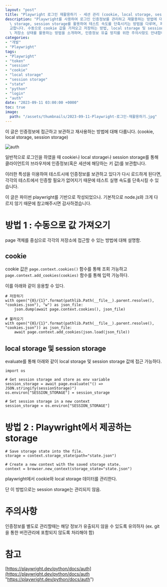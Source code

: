```yaml
---
layout: "post"
title: "Playwright 로그인 재활용하기 - 세션 관리 (cookie, local storage, session storage)"
description: "Playwright를 사용하여 로그인 인증정보를 관리하고 재활용하는 방법에 대해 설명합니다. 이 글에서는 cookie, local\
  \ storage, session storage를 활용하여 테스트 속도를 단축시키는 방법을 다루며, 파이썬과 node.js에서의 접근 방식을 비\
  교합니다. 수동으로 cookie 값을 가져오고 저장하는 방법, local storage 및 session storage에 접근하는 방법, Playwright의\
  \ 저장소 상태를 활용하는 방법을 소개하며, 인증정보 유출 방지를 위한 주의사항도 안내합니다."
categories:
- "개발"
- "Playwright"
tags:
- "Playwright"
- "token"
- "session"
- "cookie"
- "local storage"
- "session storage"
- "state"
- "python"
- "login"
- "auth"
date: "2023-09-11 03:00:00 +0000"
toc: true
image:
  path: "/assets/thumbnails/2023-09-11-Playwright-로그인-재활용하기.jpg"
---
```


이 글은 인증정보에 접근하고 보관하고 재사용하는 방법에 대해 다룹니다. (cookie, local storage, session storage)

![auth](/assets/images/2023-09-11-Playwright-로그인-재활용하기/image1.jpg)

일반적으로 로그인을 하였을 때 cookie나 local storage나 session storage를 통해 클라이언트의 브라우저에 인증정보(혹은 세션에 해당하는 키 값)를 보관합니다.

이러한 특성을 이용하여 테스트시에 인증정보를 보관하고 있다가 다시 로드하게 된다면, 각각의 테스트에서 인증할 필요가 없어지기 때문에 테스트 실행 속도를 단축시킬 수 있습니다.

이 글은 파이썬 playwright를 기반으로 작성되었으나. 기본적으로 node.js와 크게 다르지 않기 때문에 참고해주시면 감사하겠습니다.

# 방법 1 : 수동으로 값 가져오기
page 객체를 중심으로 각각의 저장소에 접근할 수 있는 방법에 대해 설명함.

## cookie
cookie 값은 `page.context.cookies()` 함수를 통해 조회 가능하고 `page.context.add_cookies(cookies)` 함수를 통해 입력 가능하다.

이를 아래와 같이 응용할 수 있다.

```
# 저장하기
with open("{0}/{1}".format(pathlib.Path(__file__).parent.resolve(), "cookies.json"), "w") as json_file:
    json.dump(await page.context.cookies(), json_file)
```

```
# 불러오기
with open("{0}/{1}".format(pathlib.Path(__file__).parent.resolve(), "cookies.json")) as json_file:
    await page.context.add_cookies(json.load(json_file))
```



## local storage 및 session storage
evaluate를 통해 아래와 같이 local storage 및 session storage 값에 접근 가능하다.
```
import os

# Get session storage and store as env variable
session_storage = await page.evaluate("() => JSON.stringify(sessionStorage)")
os.environ["SESSION_STORAGE"] = session_storage

# Set session storage in a new context
session_storage = os.environ["SESSION_STORAGE"]
```

# 방법 2 : Playwright에서 제공하는 storage
```
# Save storage state into the file.
storage = context.storage_state(path="state.json")

# Create a new context with the saved storage state.
context = browser.new_context(storage_state="state.json")
```

playwright에서 cookie와 local storage 데이터를 관리한다.

단 이 방법으로는 session storage는 관리되지 않음.

# 주의사항
인증정보를 별도로 관리할때는 해당 정보가 유출되지 않을 수 있도록 유의하자 (ex. git을 통한 버전관리에 포함되지 않도록 처리해야 함)

# 참고
[https://playwright.dev/python/docs/auth](https://playwright.dev/python/docs/auth "https://playwright.dev/python/docs/auth")
